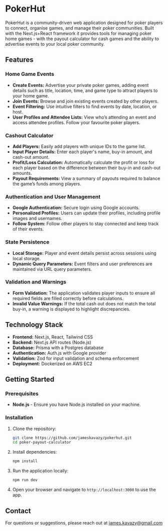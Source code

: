 # PokerHut

PokerHut is a community-driven web application designed for poker players to connect, organise games, and manage their poker communities. Built with the Next.js+React framework it provides tools for managing poker home games - with the payout calculator for cash games and the ability to advertise events to your local poker community.

## Features

### Home Game Events
- **Create Events:** Advertise your private poker games, adding event details such as title, location, time, and game type to attract players to your home game.
- **Join Events:** Browse and join existing events created by other players.
- **Event Filtering:** Use intuitive filters to find events by date, location, or host.
- **User Profiles and Attendee Lists:** View who’s attending an event and access attendee profiles. Follow your favourite poker players.

### Cashout Calculator
- **Add Players:** Easily add players with unique IDs to the game list.
- **Input Player Details:** Enter each player's name, buy-in amount, and cash-out amount.
- **Profit/Loss Calculation:** Automatically calculate the profit or loss for each player based on the difference between their buy-in and cash-out amounts.
- **Payout Requirements:** View a summary of payouts required to balance the game’s funds among players.

### Authentication and User Management
- **Google Authentication:** Secure login using Google accounts.
- **Personalized Profiles:** Users can update their profiles, including profile images and usernames.
- **Follow System:** Follow other players to stay connected and keep track of their events.

### **State Persistence**
- **Local Storage:** Player and event details persist across sessions using local storage.
- **Dynamic Query Parameters:** Event filters and user preferences are maintained via URL query parameters.

### Validation and Warnings
- **Form Validation:** The application validates player inputs to ensure all required fields are filled correctly before calculations.
- **Invalid Value Warnings:** If the total cash out does not match the total buy-in, a warning is displayed to highlight discrepancies.

## Technology Stack

- **Frontend:** Next.js, React, Tailwind CSS
- **Backend:** Next.js API routes (Node.js)
- **Database:** Prisma with a Postgres database
- **Authentication:** Auth.js with Google provider
- **Validation:** Zod for input validation and schema enforcement
- **Deployment:** Dockerized on AWS EC2


## Getting Started

### Prerequisites

- **Node.js** - Ensure you have Node.js installed on your machine.

### Installation

1. Clone the repository:
    ```bash
    git clone https://github.com/jameskavazy/pokerhut.git
    cd poker-payout-calculator
    ```

2. Install dependencies:
    ```bash
    npm install
    ```

3. Run the application locally:
    ```bash
    npm run dev
    ```

4. Open your browser and navigate to `http://localhost:3000` to use the app.


## Contact

For questions or suggestions, please reach out at james.kavazy@gmail.com

